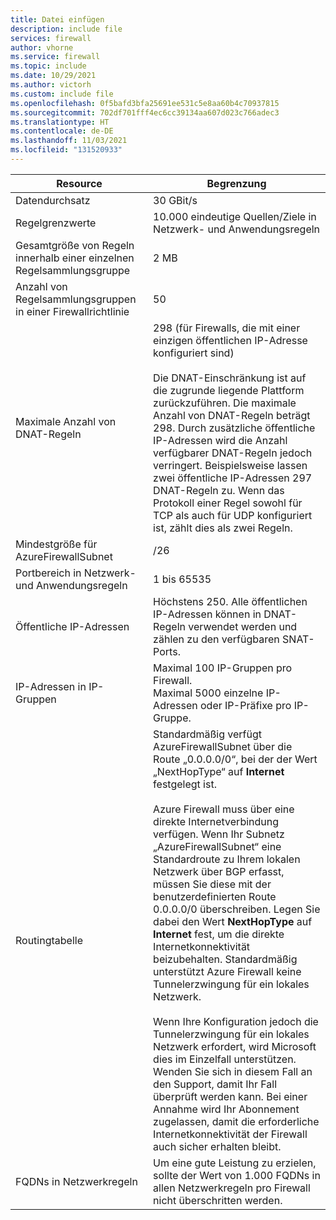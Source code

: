 ```yaml
---
title: Datei einfügen
description: include file
services: firewall
author: vhorne
ms.service: firewall
ms.topic: include
ms.date: 10/29/2021
ms.author: victorh
ms.custom: include file
ms.openlocfilehash: 0f5bafd3bfa25691ee531c5e8aa60b4c70937815
ms.sourcegitcommit: 702df701fff4ec6cc39134aa607d023c766adec3
ms.translationtype: HT
ms.contentlocale: de-DE
ms.lasthandoff: 11/03/2021
ms.locfileid: "131520933"
---
```

| Resource | Begrenzung |
| --- | --- |
| Datendurchsatz |30 GBit/s|
|Regelgrenzwerte|10.000 eindeutige Quellen/Ziele in Netzwerk- und Anwendungsregeln|
|Gesamtgröße von Regeln innerhalb einer einzelnen Regelsammlungsgruppe| 2 MB|
|Anzahl von Regelsammlungsgruppen in einer Firewallrichtlinie|50|
|Maximale Anzahl von DNAT-Regeln|298 (für Firewalls, die mit einer einzigen öffentlichen IP-Adresse konfiguriert sind)<br><br> Die DNAT-Einschränkung ist auf die zugrunde liegende Plattform zurückzuführen. Die maximale Anzahl von DNAT-Regeln beträgt 298. Durch zusätzliche öffentliche IP-Adressen wird die Anzahl verfügbarer DNAT-Regeln jedoch verringert. Beispielsweise lassen zwei öffentliche IP-Adressen 297 DNAT-Regeln zu. Wenn das Protokoll einer Regel sowohl für TCP als auch für UDP konfiguriert ist, zählt dies als zwei Regeln.|
|Mindestgröße für AzureFirewallSubnet |/26|
|Portbereich in Netzwerk- und Anwendungsregeln|1 bis 65535|
|Öffentliche IP-Adressen|Höchstens 250. Alle öffentlichen IP-Adressen können in DNAT-Regeln verwendet werden und zählen zu den verfügbaren SNAT-Ports.|
|IP-Adressen in IP-Gruppen|Maximal 100 IP-Gruppen pro Firewall.<br>Maximal 5000 einzelne IP-Adressen oder IP-Präfixe pro IP-Gruppe.
|Routingtabelle|Standardmäßig verfügt AzureFirewallSubnet über die Route „0.0.0.0/0“, bei der der Wert „NextHopType“ auf **Internet** festgelegt ist.<br><br>Azure Firewall muss über eine direkte Internetverbindung verfügen. Wenn Ihr Subnetz „AzureFirewallSubnet“ eine Standardroute zu Ihrem lokalen Netzwerk über BGP erfasst, müssen Sie diese mit der benutzerdefinierten Route 0.0.0.0/0 überschreiben. Legen Sie dabei den Wert **NextHopType** auf **Internet** fest, um die direkte Internetkonnektivität beizubehalten. Standardmäßig unterstützt Azure Firewall keine Tunnelerzwingung für ein lokales Netzwerk.<br><br>Wenn Ihre Konfiguration jedoch die Tunnelerzwingung für ein lokales Netzwerk erfordert, wird Microsoft dies im Einzelfall unterstützen. Wenden Sie sich in diesem Fall an den Support, damit Ihr Fall überprüft werden kann. Bei einer Annahme wird Ihr Abonnement zugelassen, damit die erforderliche Internetkonnektivität der Firewall auch sicher erhalten bleibt.|
|FQDNs in Netzwerkregeln|Um eine gute Leistung zu erzielen, sollte der Wert von 1.000 FQDNs in allen Netzwerkregeln pro Firewall nicht überschritten werden.|